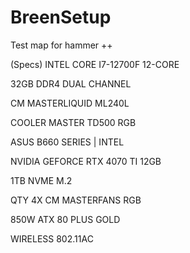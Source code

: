 # BreenSetup
Test map for hammer ++

(Specs)
INTEL CORE I7-12700F 12-CORE

32GB DDR4 DUAL CHANNEL

CM MASTERLIQUID ML240L

COOLER MASTER TD500 RGB

ASUS B660 SERIES | INTEL

NVIDIA GEFORCE RTX 4070 TI 12GB

1TB NVME M.2

QTY 4X CM MASTERFANS RGB

850W ATX 80 PLUS GOLD

WIRELESS 802.11AC


